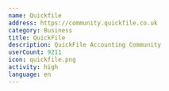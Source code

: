 ```yaml
---
name: Quickfile
address: https://community.quickfile.co.uk
category: Business
title: QuickFile
description: QuickFile Accounting Community
userCount: 9211
icon: quickfile.png
activity: high
language: en
---
```

